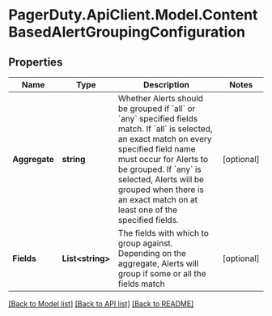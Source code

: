 # PagerDuty.ApiClient.Model.ContentBasedAlertGroupingConfiguration
## Properties

Name | Type | Description | Notes
------------ | ------------- | ------------- | -------------
**Aggregate** | **string** | Whether Alerts should be grouped if &#x60;all&#x60; or &#x60;any&#x60; specified fields match. If &#x60;all&#x60; is selected, an exact match on every specified field name must occur for Alerts to be grouped. If &#x60;any&#x60; is selected, Alerts will be grouped when there is an exact match on at least one of the specified fields. | [optional] 
**Fields** | **List&lt;string&gt;** | The fields with which to group against. Depending on the aggregate, Alerts will group if some or all the fields match | [optional] 

[[Back to Model list]](../README.md#documentation-for-models) [[Back to API list]](../README.md#documentation-for-api-endpoints) [[Back to README]](../README.md)

